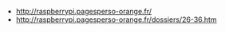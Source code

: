 - http://raspberrypi.pagesperso-orange.fr/
- http://raspberrypi.pagesperso-orange.fr/dossiers/26-36.htm
